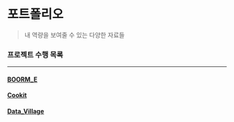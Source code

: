 # 포트폴리오
> 내 역량을 보여줄 수 있는 다양한 자료들
>

### 프로젝트 수행 목록

<hr>

#### 	[BOORM_E](./Projects/BOORM_E)

#### 	[Cookit](./Projects/Cookit)

#### 	[Data_Village](./Projects/Data_Village)

